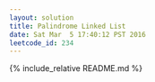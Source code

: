 ```yaml
---
layout: solution
title: Palindrome Linked List
date: Sat Mar  5 17:40:12 PST 2016
leetcode_id: 234
---
```

{% include_relative README.md %}

